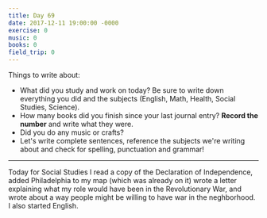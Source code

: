 ```yaml
---
title: Day 69
date: 2017-12-11 19:00:00 -0000
exercise: 0
music: 0
books: 0
field_trip: 0
---
```

Things to write about:

* What did you study and work on today? Be sure to write down everything you did and the subjects (English, Math, Health, Social Studies, Science).
* How many books did you finish since your last journal entry? **Record the number** and write what they were.
* Did you do any music or crafts?
* Let's write complete sentences, reference the subjects we're writing about and check for spelling, punctuation and grammar!

***

Today for Social Studies I read a copy of the Declaration of Independence, added Philadelphia to my map (which was already on it) wrote a letter explaining what my role would have been in the Revolutionary War, and wrote about a way people might be willing to have war in the neghborhood. I also started English.
